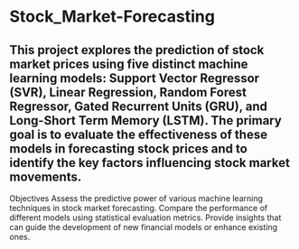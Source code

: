 # Stock_Market-Forecasting
## This project explores the prediction of stock market prices using five distinct machine learning models: Support Vector Regressor (SVR), Linear Regression, Random Forest Regressor, Gated Recurrent Units (GRU), and Long-Short Term Memory (LSTM). The primary goal is to evaluate the effectiveness of these models in forecasting stock prices and to identify the key factors influencing stock market movements.

Objectives
Assess the predictive power of various machine learning techniques in stock market forecasting.
Compare the performance of different models using statistical evaluation metrics.
Provide insights that can guide the development of new financial models or enhance existing ones.

